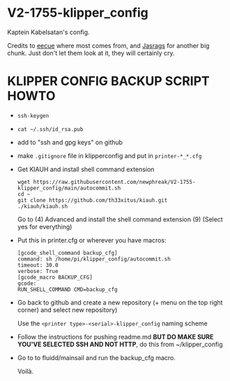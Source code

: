 # V2-1755-klipper_config

Kaptein Kabelsatan's config.

Credits to [eecue](https://github.com/eecue/klippper-config) where most comes from, and [Jasrags](https://github.com/Jasrags/V2-1031-klipper_config) for another big chunk. Just don't let them look at it, they will certainly cry.






# KLIPPER CONFIG BACKUP SCRIPT HOWTO
- `ssh-keygen`
- `cat ~/.ssh/id_rsa.pub`
- add to "ssh and gpg keys" on github
- make `.gitignore` file in klipperconfig and put in `printer-*_*.cfg`
- Get KIAUH and install shell command extension
  ```
  wget https://raw.githubusercontent.com/newphreak/V2-1755-klipper_config/main/autocommit.sh
  cd ~
  git clone https://github.com/th33xitus/kiauh.git
  ./kiauh/kiauh.sh
  ```
  Go to (4) Advanced and install the shell command extension (9) (Select yes for everything)
- Put this in printer.cfg or wherever you have macros:

  ```
  [gcode_shell_command backup_cfg]
  command: sh /home/pi/klipper_config/autocommit.sh
  timeout: 30.0
  verbose: True
  [gcode_macro BACKUP_CFG]
  gcode:
  RUN_SHELL_COMMAND CMD=backup_cfg
  ```

- Go back to github and create a new repository (+ menu on the top right corner) and select new repository)

  Use the `<printer type>-<serial>-klipper_config` naming scheme
- Follow the instructions for pushing readme.md **BUT DO MAKE SURE YOU'VE SELECTED SSH AND NOT HTTP**, do this from ~/klipper_config
- Go to to fluidd/mainsail and run the backup_cfg macro.

  Voilà.
